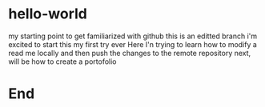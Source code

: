 # hello-world
my starting point to get familiarized with github
this is an editted branch
i'm excited to start this 
my first try ever 
Here I'n trying to learn how to modify a read me locally and then push the changes to the remote repository 
next, will be how to create a portofolio 
# End